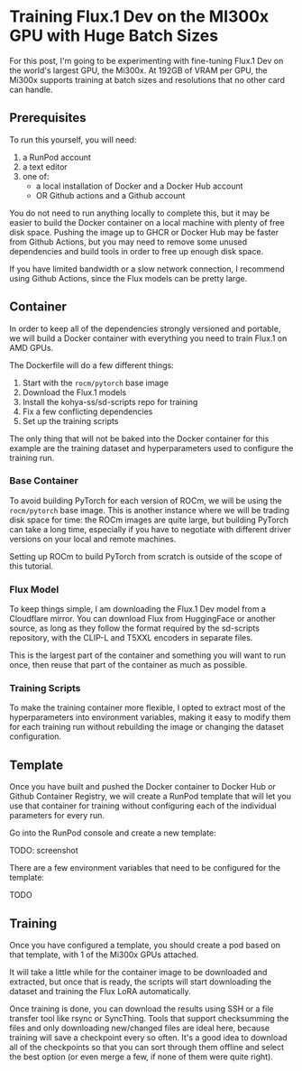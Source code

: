 # Training Flux.1 Dev on the MI300x GPU with Huge Batch Sizes

For this post, I'm going to be experimenting with fine-tuning Flux.1 Dev on the
world's largest GPU, the Mi300x. At 192GB of VRAM per GPU, the Mi300x supports
training at batch sizes and resolutions that no other card can handle.

## Prerequisites

To run this yourself, you will need:

1. a RunPod account
2. a text editor
3. one of:
    - a local installation of Docker and a Docker Hub account
    - OR Github actions and a Github account

You do not need to run anything locally to complete this, but it may be easier to build the
Docker container on a local machine with plenty of free disk space. Pushing the image up to
GHCR or Docker Hub may be faster from Github Actions, but you may need to remove some unused
dependencies and build tools in order to free up enough disk space. 

If you have limited bandwidth or a slow network connection, I recommend using Github Actions,
since the Flux models can be pretty large.

## Container

In order to keep all of the dependencies strongly versioned and portable, we will build a
Docker container with everything you need to train Flux.1 on AMD GPUs.

The Dockerfile will do a few different things:

1. Start with the `rocm/pytorch` base image
2. Download the Flux.1 models
3. Install the kohya-ss/sd-scripts repo for training
4. Fix a few conflicting dependencies
5. Set up the training scripts

The only thing that will not be baked into the Docker container for this example are the
training dataset and hyperparameters used to configure the training run.

### Base Container

To avoid building PyTorch for each version of ROCm, we will be using the `rocm/pytorch`
base image. This is another instance where we will be trading disk space for time: the
ROCm images are quite large, but building PyTorch can take a long time, especially if
you have to negotiate with different driver versions on your local and remote machines.

Setting up ROCm to build PyTorch from scratch is outside of the scope of this tutorial.

### Flux Model

To keep things simple, I am downloading the Flux.1 Dev model from a Cloudflare mirror.
You can download Flux from HuggingFace or another source, as long as they follow the
format required by the sd-scripts repository, with the CLIP-L and T5XXL encoders in 
separate files.

This is the largest part of the container and something you will want to run once,
then reuse that part of the container as much as possible.

### Training Scripts

To make the training container more flexible, I opted to extract most of the 
hyperparameters into environment variables, making it easy to modify them for each
training run without rebuilding the image or changing the dataset configuration.

## Template

Once you have built and pushed the Docker container to Docker Hub or Github Container
Registry, we will create a RunPod template that will let you use that container for
training without configuring each of the individual parameters for every run.

Go into the RunPod console and create a new template:

TODO: screenshot

There are a few environment variables that need to be configured for the template:

TODO

## Training

Once you have configured a template, you should create a pod based on that template,
with 1 of the Mi300x GPUs attached.

It will take a little while for the container image to be downloaded and extracted,
but once that is ready, the scripts will start downloading the dataset and training
the Flux LoRA automatically. 

Once training is done, you can download the results using SSH or a file transfer tool
like rsync or SyncThing. Tools that support checksumming the files and only downloading
new/changed files are ideal here, because training will save a checkpoint every so often.
It's a good idea to download all of the checkpoints so that you can sort through them
offline and select the best option (or even merge a few, if none of them were quite right).
